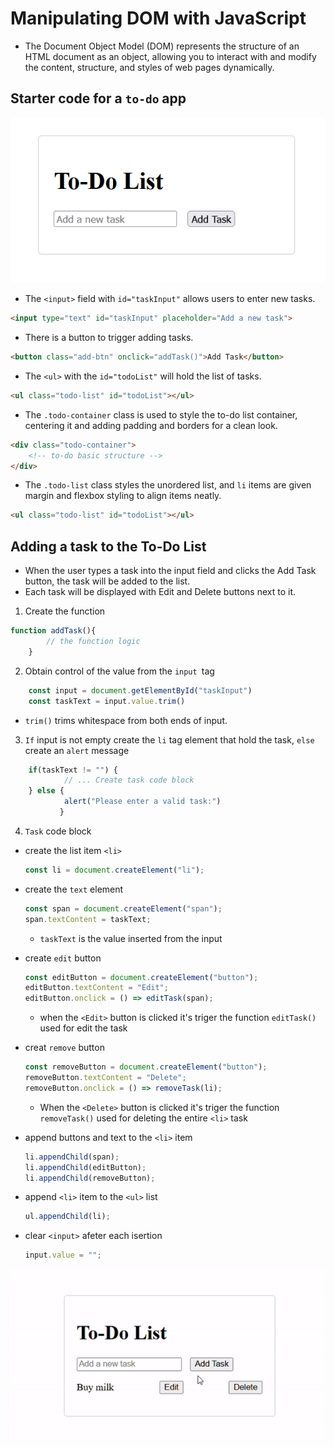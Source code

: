# Manipulating DOM with JavaScript

- The Document Object Model (DOM) represents the structure of an HTML document as an object, allowing you to interact with and modify the content, structure, and styles of web pages dynamically. 

## Starter code for a `to-do` app

![Alt text](img/to-do.png "to-do app")

- The `<input>` field with `id="taskInput"` allows users to enter new tasks.
```html
<input type="text" id="taskInput" placeholder="Add a new task">
```
- There is a button to trigger adding tasks.
```html
<button class="add-btn" onclick="addTask()">Add Task</button>
```
- The `<ul>` with the `id="todoList"` will hold the list of tasks.
```html
<ul class="todo-list" id="todoList"></ul>
```

- The `.todo-container` class is used to style the to-do list container, centering it and adding padding and borders for a clean look.

```html
<div class="todo-container">
    <!-- to-do basic structure -->
</div>

```
- The `.todo-list` class styles the unordered list, and `li` items are given margin and flexbox styling to align items neatly.
```html
<ul class="todo-list" id="todoList"></ul>
```

## Adding a task to the To-Do List

- When the user types a task into the input field and clicks the Add Task button, the task will be added to the list.
- Each task will be displayed with Edit and Delete buttons next to it.

1. Create the function
```js
function addTask(){
        // the function logic
    }
```

2. Obtain control of the value from the `input `tag

```js
    const input = document.getElementById("taskInput")
    const taskText = input.value.trim()
```
- `trim()`  trims whitespace from both ends of input.

3. `If` input is not empty create the `li` tag element that hold the task, `else` create an `alert` message

```js
    if(taskText != "") {
            // ... Create task code block
    } else {
            alert("Please enter a valid task:")
           }
```

4. `Task` code block

- create the list item `<li>`

    ```js
    const li = document.createElement("li");
    ```
- create the `text` element

    ```js
    const span = document.createElement("span");
    span.textContent = taskText;
    ```
    - `taskText` is the value inserted from the input

- create `edit` button

    ```js
    const editButton = document.createElement("button");
    editButton.textContent = "Edit";
    editButton.onclick = () => editTask(span);
    ```
    - when the `<Edit>` button is clicked it's triger the function `editTask()` used for edit the task 

- creat `remove` button

    ```js
    const removeButton = document.createElement("button");
    removeButton.textContent = "Delete";
    removeButton.onclick = () => removeTask(li);
    ```
    - When the `<Delete>` button is clicked it's triger the function `removeTask()` used for deleting the entire `<li>` task

- append buttons and text to the `<li>` item

    ```js
    li.appendChild(span);
    li.appendChild(editButton);
    li.appendChild(removeButton);
    ```
- append `<li>` item to the `<ul>` list

    ```js
    ul.appendChild(li);
    ```
- clear `<input>` afeter each isertion

    ```js
    input.value = "";
    ```

![Alt text](img/add-task.png "a title")